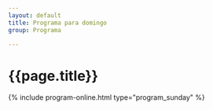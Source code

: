 ```yaml
---
layout: default
title: Programa para domingo
group: Programa

---
```


# {{page.title}}

{% include program-online.html type="program_sunday" %}

